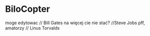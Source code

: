 BiloCopter
==========

moge edytowac // Bill Gates
na więcej cie nie stać? //Steve Jobs
pff, amatorzy // Linus Torvalds


